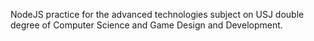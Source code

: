 NodeJS practice for the advanced technologies subject on USJ double degree of Computer Science and Game Design and Development. 
